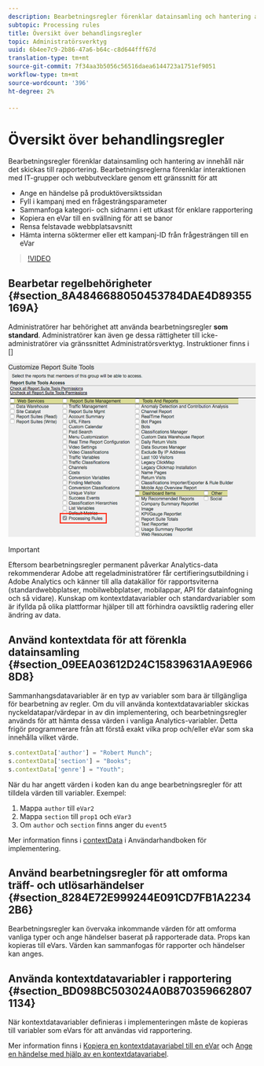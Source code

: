 ```yaml
---
description: Bearbetningsregler förenklar datainsamling och hantering av innehåll när det skickas till rapportering.
subtopic: Processing rules
title: Översikt över behandlingsregler
topic: Administratörsverktyg
uuid: 6b4ee7c9-2b86-47a6-b64c-c8d644fff67d
translation-type: tm+mt
source-git-commit: 7f34aa3b5056c56516daea6144723a1751ef9051
workflow-type: tm+mt
source-wordcount: '396'
ht-degree: 2%

---
```



# Översikt över behandlingsregler

Bearbetningsregler förenklar datainsamling och hantering av innehåll när det skickas till rapportering. Bearbetningsreglerna förenklar interaktionen med IT-grupper och webbutvecklare genom ett gränssnitt för att

* Ange en händelse på produktöversiktssidan
* Fyll i kampanj med en frågesträngsparameter
* Sammanfoga kategori- och sidnamn i ett utkast för enklare rapportering
* Kopiera en eVar till en svällning för att se banor
* Rensa felstavade webbplatsavsnitt
* Hämta interna söktermer eller ett kampanj-ID från frågesträngen till en eVar

>[!VIDEO](https://video.tv.adobe.com/v/26124/?quality=12&learn=on)

## Bearbetar regelbehörigheter {#section_8A4846688050453784DAE4D89355169A}

Administratörer har behörighet att använda bearbetningsregler **som standard**. Administratörer kan även ge dessa rättigheter till icke-administratörer via gränssnittet Administratörsverktyg. Instruktioner finns i []

![](assets/processing-rules.png)

>[!IMPORTANT]
>
>Eftersom bearbetningsregler permanent påverkar Analytics-data rekommenderar Adobe att regeladministratörer får certifieringsutbildning i Adobe Analytics och känner till alla datakällor för rapportsviterna (standardwebbplatser, mobilwebbplatser, mobilappar, API för datainfogning och så vidare). Kunskap om kontextdatavariabler och standardvariabler som är ifyllda på olika plattformar hjälper till att förhindra oavsiktlig radering eller ändring av data.

## Använd kontextdata för att förenkla datainsamling {#section_09EEA03612D24C15839631AA9E9668D8}

Sammanhangsdatavariabler är en typ av variabler som bara är tillgängliga för bearbetning av regler. Om du vill använda kontextdatavariabler skickas nyckeldatapar/värdepar in av din implementering, och bearbetningsregler används för att hämta dessa värden i vanliga Analytics-variabler. Detta frigör programmerare från att förstå exakt vilka prop och/eller eVar som ska innehålla vilket värde.

```js
s.contextData['author'] = "Robert Munch";
s.contextData['section'] = "Books";
s.contextData['genre'] = "Youth";
```

När du har angett värden i koden kan du ange bearbetningsregler för att tilldela värden till variabler. Exempel:

1. Mappa `author` till `eVar2`
2. Mappa `section` till `prop1` och `eVar3`
3. Om `author` och `section` finns anger du `event5`

Mer information finns i [contextData](/help/implement/vars/page-vars/contextdata.md) i Användarhandboken för implementering.

## Använd bearbetningsregler för att omforma träff- och utlösarhändelser {#section_8284E72E999244E091CD7FB1A22342B6}

Bearbetningsregler kan övervaka inkommande värden för att omforma vanliga typer och ange händelser baserat på rapporterade data. Props kan kopieras till eVars. Värden kan sammanfogas för rapporter och händelser kan anges.

## Använda kontextdatavariabler i rapportering {#section_BD098BC503024A0B8703596628071134}

När kontextdatavariabler definieras i implementeringen måste de kopieras till variabler som eVars för att användas vid rapportering.

Mer information finns i [Kopiera en kontextdatavariabel till en eVar](processing-rules-examples/processing-rules-copy-context-data.md) och [Ange en händelse med hjälp av en kontextdatavariabel](processing-rules-examples/processing-rules-copy-context-data-event.md).
